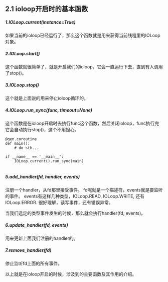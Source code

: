 
## 2.1  ioloop开启时的基本函数




##### 1.IOLoop.current(instance=True)

如果当前的ioloop已经运行了，那么这个函数就是用来获得当前线程里的IOLoop对象。

##### 2.IOLoop.start()
这个函数就很简单了，就是开启我们的ioloop，它会一直运行下去，直到有人调用了stop()。

##### 3.IOLoop.stop()
这个就是上面说的用来停止ioloop循环的。

##### 4.IOLoop.run_sync(func, timeout=None)
这个函数是在ioloop开启时去执行func这个函数，然后关闭ioloop，func执行完它会自动执行stop()，这个不用担心。
```
@gen.coroutine
def main():
    # do sth...

if __name__ == '__main__':
    IOLoop.current().run_sync(main)
    
```

##### 5.add_handler(fd, handler, events)
注册一个handler，从fd那里接受事件。
fd呢就是一个描述符，events就是要监听的事件。
events有这样几种类型，IOLoop.READ, IOLoop.WRITE, 还有IOLoop.ERROR.
很好理解，读写事件，还有错误异常。

当我们选定的类型事件发生的时候，那么就会执行handler(fd, events)。


##### 6.update_handler(fd, events)
用来更新上面我们注册的handler的。

##### 7.remove_handler(fd)
停止监听fd上面的所有事件。



以上就是在ioloop开启的时候，涉及到的主要函数及其作用的介绍。
